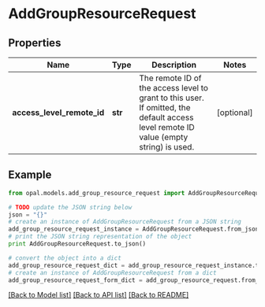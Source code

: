 # AddGroupResourceRequest


## Properties

Name | Type | Description | Notes
------------ | ------------- | ------------- | -------------
**access_level_remote_id** | **str** | The remote ID of the access level to grant to this user. If omitted, the default access level remote ID value (empty string) is used. | [optional] 

## Example

```python
from opal.models.add_group_resource_request import AddGroupResourceRequest

# TODO update the JSON string below
json = "{}"
# create an instance of AddGroupResourceRequest from a JSON string
add_group_resource_request_instance = AddGroupResourceRequest.from_json(json)
# print the JSON string representation of the object
print AddGroupResourceRequest.to_json()

# convert the object into a dict
add_group_resource_request_dict = add_group_resource_request_instance.to_dict()
# create an instance of AddGroupResourceRequest from a dict
add_group_resource_request_form_dict = add_group_resource_request.from_dict(add_group_resource_request_dict)
```
[[Back to Model list]](../README.md#documentation-for-models) [[Back to API list]](../README.md#documentation-for-api-endpoints) [[Back to README]](../README.md)


